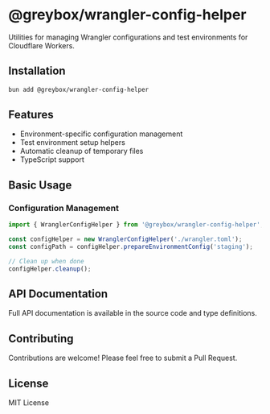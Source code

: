# @greybox/wrangler-config-helper

Utilities for managing Wrangler configurations and test environments for Cloudflare Workers.

## Installation

```bash
bun add @greybox/wrangler-config-helper
```

## Features

- Environment-specific configuration management
- Test environment setup helpers
- Automatic cleanup of temporary files
- TypeScript support

## Basic Usage

### Configuration Management

```typescript
import { WranglerConfigHelper } from '@greybox/wrangler-config-helper';

const configHelper = new WranglerConfigHelper('./wrangler.toml');
const configPath = configHelper.prepareEnvironmentConfig('staging');

// Clean up when done
configHelper.cleanup();
```

## API Documentation

Full API documentation is available in the source code and type definitions.

## Contributing

Contributions are welcome! Please feel free to submit a Pull Request.

## License

MIT License
